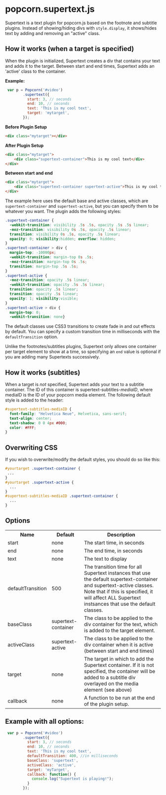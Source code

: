 popcorn.supertext.js
====================

Supertext is a text plugin for popcorn.js based on the footnote and subtitle plugins. Instead of showing/hiding divs with `style.display`, it shows/hides text by adding and removing an "active" class.

How it works (when a target is specified)
-------------
When the plugin is initialized, Supertext creates a div that contains your text and adds it to the target. Between start and end times, Supertext adds an 'active' class to the container.

**Example:**
```javascript
 var p = Popcorn('#video')
        .supertext({
          start: 3, // seconds
          end: 10, // seconds
          text: 'This is my cool text',
          target: 'mytarget',
        });
```
**Before Plugin Setup**
```html
<div class="mytarget"></div>
```
**After Plugin Setup**
```html
<div class="mytarget">
	<div class="supertext-container">This is my cool text</div>
</div>
```
**Between start and end**
```html
<div class="mytarget">
	<div class="supertext-container supertext-active">This is my cool text</div>
</div>
```
The example here uses the default base and active classes, which are `supertext-container` and `supertext-active`, but you can specify them to be whatever you want. The plugin adds the following styles:

```css
.supertext-container { 
  -webkit-transition: visibility .5s .5s, opacity .5s .5s linear;
  -moz-transition: visibility 0s .5s, opacity .5s linear;
  transition: visibility 0s .5s, opacity .5s linear;
  opacity: 0; visibility:hidden; overflow: hidden;
}
.supertext-container > div {
  margin-top: -10000px;
  -webkit-transition: margin-top 0s .5s;
  -moz-transition: margin-top 0s .5s;
  transition: margin-top .5s .5s;
}
.supertext-active { 
  -moz-transition: opacity .5s linear;
  -webkit-transition: opacity .5s .5s linear;
  transition: opacity .5s linear;
  transition: opacity .5s linear;
  opacity: 1; visibility:visible;
}
.supertext-active > div {
  margin-top: 0;
  -webkit-transition: none}

```

The default classes use CSS3 transitions to create fade in and out effects by default. You can specify a custom transition time in milliseconds with the `defaultTransition` option.

Unlike the footnotes/subtitles plugins, Supertext only allows one container per target element to show at a time, so specifying an `end` value is optional if you are adding many Supertexts successively.

How it works (subtitles)
-------------
When a target is *not* specified, Supertext adds your text to a subtitle container. The ID of this container is supertext-subtitles-*mediaID*, where mediaID is the ID of your popcorn media element. The following default style is added to the header:
```css
#supertext-subtitles-mediaID { 
  font-family: "Helvetica Neue", Helvetica, sans-serif;
  text-align: center;
  text-shadow: 0 0 4px #000;
  color: #FFF;
}
```
Overwriting CSS
-------------
If you wish to overwrite/modify the default styles, you should do so like this:
```css
#yourtarget .supertext-container { 
 ...
}
#yourtarget .supertext-active { 
  ...
}
#supertext-subtitles-mediaID .supertext-container { 
  ...
}
```

Options
-------------
<table>
  <tr>
    <th>Name</th><th>Default</th><th>Description</th>
  </tr>
  <tr>
    <td>start</td><td>none</td><td>The start time, in seconds</td>
  </tr>
  <tr>
    <td>end</td><td>none</td><td>The end time, in seconds</td>
  </tr>
  <tr>
    <td>text</td><td>none</td><td>The text to display</td>
  </tr>
  <tr>
    <td>defaultTransition</td><td>500</td><td>The transition time for all Supertext instances that use the default supertext-container and supertext-active classes. Note that if this is specified, it will affect ALL Supertext instsances that use the default classes.</td>
  </tr>
  <tr>
    <td>baseClass</td><td>supertext-container</td><td>The class to be applied to the div container for the text, which is added to the target element.</td>
  </tr>
  <tr>
    <td>activeClass</td><td>supertext-active</td><td>The class to be applied to the div container when it is active (between start and end times)</td>
  </tr>
  <tr>
    <td>target</td><td>none</td><td>The target in which to add the Supertext container. If it is not specified, the container will be added to a subtitle div overlayed on the media element (see above)</td>
  </tr>
   <tr>
    <td>callback</td><td>none</td><td>A function to be run at the end of the plugin setup.</td>
  </tr>
</table>


Example with all options:
-------------
```javascript
 var p = Popcorn('#video')
        .supertext({
          start: 3, // seconds
          end: 10, // seconds
          text: 'This is my cool text',
          defaultTransition: 400, //in milliseconds
          baseClass: 'supertext',
          activeClass: 'active',
          target: 'myTarget',
          callback: function() {
            console.log("Supertext is playing!");
          }
        });
```